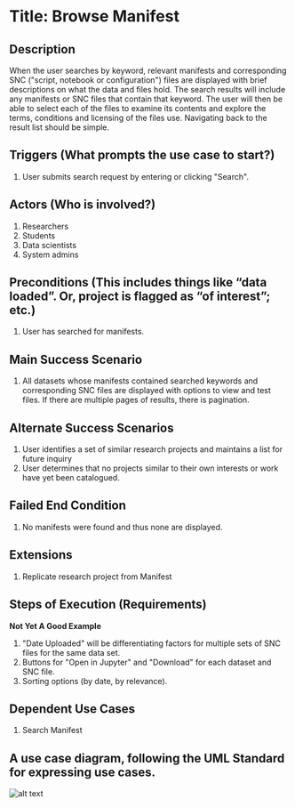 # Title: Browse Manifest

## Description
When the user searches by keyword, relevant manifests and corresponding SNC ("script, notebook or configuration") files are displayed with brief descriptions on what the data and files hold. The search results will include any manifests or SNC files that contain that keyword. The user will then be able to select each of the files to examine its contents and explore the terms, conditions and licensing of the files use. Navigating back to the result list should be simple.

## Triggers (What prompts the use case to start?)
1. User submits search request by entering or clicking "Search".

## Actors (Who is involved?)
1. Researchers
2. Students
3. Data scientists
4. System admins

## Preconditions (This includes things like “data loaded”. Or, project is flagged as “of interest”; etc.)
1. User has searched for manifests.

## Main Success Scenario
1. All datasets whose manifests contained searched keywords and corresponding SNC files are displayed with options to view and test files. If there are multiple pages of results, there is pagination.

## Alternate Success Scenarios 
1. User identifies a set of similar research projects and maintains a list for future inquiry
2. User determines that no projects similar to their own interests or work have yet been catalogued.

## Failed End Condition
1. No manifests were found and thus none are displayed.

## Extensions
1. Replicate research project from Manifest

## Steps of Execution (Requirements)
**Not Yet A Good Example**
1. "Date Uploaded" will be differentiating factors for multiple sets of SNC files for the same data set.
1. Buttons for "Open in Jupyter" and "Download" for each dataset and SNC file.
1. Sorting options (by date, by relevance).

## Dependent Use Cases
1. Search Manifest

## A use case diagram, following the UML Standard for expressing use cases.

![alt text](./images/browse_diagram.png)
